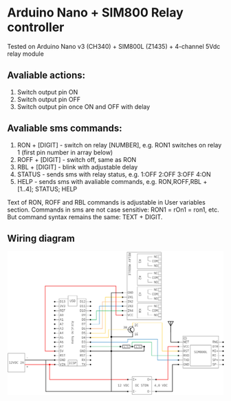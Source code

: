 # Arduino Nano + SIM800 Relay controller

Tested on Arduino Nano v3 (CH340) + SIM800L (Z1435) + 4-channel 5Vdc relay module

## Avaliable actions:
1) Switch output pin ON
2) Switch output pin OFF
3) Switch output pin once ON and OFF with delay

## Avaliable sms commands:
1) RON + [DIGIT] - switch on relay [NUMBER], e.g. RON1 switches on relay 1 (first pin number in array below)
2) ROFF + [DIGIT] - switch off, same as RON
3) RBL + [DIGIT] - blink with adjustable delay
4) STATUS - sends sms with relay status, e.g. 1:OFF 2:OFF 3:OFF 4:ON
5) HELP - sends sms with avaliable commands, e.g. RON,ROFF,RBL + [1..4]; STATUS; HELP

Text of RON, ROFF and RBL commands is adjustable in User variables section.
Commands in sms are not case sensitive: RON1 = rOn1 = ron1, etc.
But command syntax remains the same: TEXT + DIGIT.

## Wiring diagram
![Wiring diagram](https://raw.githubusercontent.com/aosmirnov/arduino-sim800-relay/54ef45870f8c851b9632519664974b14b055b622/wiring.jpg)
